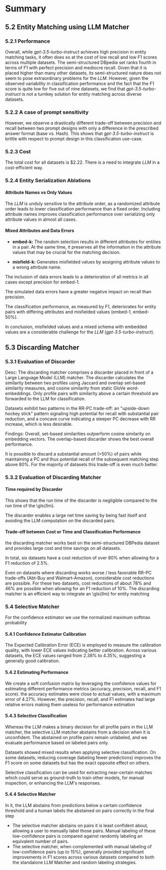 # Summary

## 5.2 Entity Matching using LLM Matcher

### 5.2.1 Performance

Overall, while *gpt-3.5-turbo-instruct* achieves high precision in entity matching tasks, it often does so at the cost of low recall and low F1 scores across multiple datasets. The semi-structured DBpedia set ranks fourth in terms of F1 with perfect precision and mediocre recall. Given that it is placed higher than many other datasets, its semi-structured nature does not seem to pose extraordinary problems for the *LLM*. However, given the observed variability in classification performance and the fact that the F1 score is quite low for five out of nine datasets, we find that *gpt-3.5-turbo-instruct* is not a turnkey solution for entity matching across diverse datasets.

### 5.2.2 A case of prompt sensitivity

However, we observe a drastically different trade-off between precision and recall between two prompt designs with only a difference in the prescribed answer format (base vs. Hash). This shows that *gpt-3.5-turbo-instruct* is brittle with respect to prompt design in this classification use-case.

### 5.2.3 Cost

The total cost for all datasets is $2.22. There is a need to integrate *LLM* in a cost-efficient way.

### 5.2.4 Entity Serialization Ablations

#### Attribute Names vs Only Values

The *LLM* is unduly sensitive to the attribute order, as a randomized attribute order leads to lower classification performance than a fixed order. Including attribute names improves classification performance over serializing only attribute values in almost all cases.

#### Mixed Attributes and Data Errors

- **embed-k:** The random selection results in different attributes for entities in a pair. At the same time, it preserves all the information in the attribute values that may be crucial for the matching decision.

- **misfield-k:** Generates misfielded values by assigning attribute values to a wrong attribute name.

The inclusion of data errors leads to a deterioration of all metrics in all cases except precision for embed-1. 

The simulated data errors have a greater negative impact on recall than precision. 

The classification performance, as measured by F1, deteriorates for entity pairs with differing attributes and misfielded values (embed-1, embed-50%).

In conclusion, misfielded values and a mixed schema with embedded values are a considerable challenge for the *LLM* (*gpt-3.5-turbo-instruct*).


## 5.3 Discarding Matcher

### 5.3.1 Evaluation of Discarder
Desc:
The discarding matcher comprises a discarder placed in front of a Large Language Model (LLM) matcher. The discarder calculates the similarity between two profiles using Jaccard and overlap set-based similarity measures, and cosine similarity from static GloVe word-embeddings. Only profile pairs with similarity above a certain threshold are forwarded to the LLM for classification.

Datasets exhibit two patterns in the RR-PC trade-off: an "upside-down hockey stick" pattern signaling high potential for recall with substantial pair reduction, and a concave curve indicating a steeper PC decrease with RR increase, which is less desirable.

Findings:
Overall, set-based similarities outperform cosine similarity on embedding vectors. The overlap-based discarder shows the best overall performance.

It is possible to discard a substantial amount (>50\%) of pairs while maintaining a PC and thus potential recall of the subsequent matching step 
above 80\%. For the majority of datasets this trade-off is even much better.

### 5.3.2 Evaluation of Discarding Matcher

#### Time required by Discarder
This shows that the run time of the discarder is negligible compared to the run time of the \gls{llm}.

The discarder enables a large net time saving by being fast itself and avoiding the LLM computation on the discarded pairs.

#### Trade-off between Cost or Time and Classification Performance

the discarding matcher works best on the semi-structured DBPedia dataset and provides large cost and time savings on all datasets.

In total, six datasets have a cost reduction of over 80\% when allowing for a F1 reduction of 2.5\%.

Even on datasets where discarding works worse / less favorable RR-PC trade-offs (Abt-Buy and Walmart-Amazon), 
considerable  cost reductions are possible.
For these two datasets, cost reductions of about 78\% and 46\% are possible  when allowing for an F1 reduction of 10\%.
The discarding matcher is an efficient way to integrate an \gls{llm} for entity matching

### 5.4 Selective Matcher


For the confidence estimator we use the normalized maximum softmax probability

#### 5.4.1 Confidence Estimator Calibration

The Expected Calibration Error (ECE) is employed to measure the calibration quality, with lower ECE values indicating better calibration. Across various datasets, the ECE values ranged from 2.38\% to 4.35\%, suggesting a generally good calibration.

#### 5.4.2 Estimating Performance

We create a soft confusion matrix by leveraging the confidence values for estimating different performance metrics (accuracy, precision, recall, and F1 score).
the accuracy estimates were close to actual values, with a maximum error of 4.27\%. 
However, the precision, recall, and F1 estimates had large relative errors making them useless for performance estimation

#### 5.4.3 Selective Classification

Whereas the LLM makes a binary decision for all profile pairs in the LLM
matcher, the selective LLM matcher abstains from a decision when it is unconfident.
The abstained on profile pairs remain unlabeled, and we evaluate performance based
on labeled pairs only.


Datasets showed mixed results when applying selective classification. 
On some datasets, reducing coverage (labeling fewer predictions) improves the F1 score on some datasets but has the exact opposite effect on others.

Selective classification can be used for extracting near-certain matches which could serve as ground-truth to train other models, for manual inspection, or enhancing the LLM's responses.

#### 5.4.4 Selective Matcher

In it, the LLM abstains from
predictions below a certain confidence threshold and a human labels the abstained on
pairs correctly in the final step

- The selective matcher abstains on pairs it is least confident about, allowing a user to manually label those pairs. Manual labeling of these low-confidence pairs is compared against randomly labeling an equivalent number of pairs.
- The selective matcher, when complemented with manual labeling of low-confidence pairs (up to 15%), generally provided significant improvements in F1 scores across various datasets compared to both the standalone LLM Matcher and random labeling strategies.